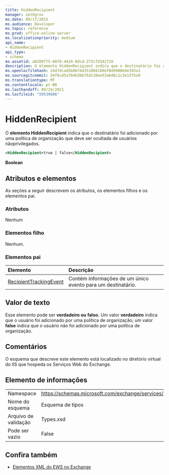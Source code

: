 ```yaml
---
title: HiddenRecipient
manager: sethgros
ms.date: 09/17/2015
ms.audience: Developer
ms.topic: reference
ms.prod: office-online-server
ms.localizationpriority: medium
api_name:
- HiddenRecipient
api_type:
- schema
ms.assetid: a8209f75-0070-4424-8dcd-273cfd192728
description: O elemento HiddenRecipient indica que o destinatário foi adicionado por uma política de organização que deve ser ocultada de usuários nãoprivilegados.
ms.openlocfilehash: 24d7dcad5b8b744351804160ef8d9988b9e393a3
ms.sourcegitcommit: 54f6cd5a704b36b76d110ee53a6d6c1c3e15f5a9
ms.translationtype: MT
ms.contentlocale: pt-BR
ms.lasthandoff: 09/24/2021
ms.locfileid: "59539686"
---
```

# <a name="hiddenrecipient"></a>HiddenRecipient

O **elemento HiddenRecipient** indica que o destinatário foi adicionado por uma política de organização que deve ser ocultada de usuários nãoprivilegados. 
  
```XML
<HiddenRecipient>true | false</HiddenRecipient>
```

 **Boolean**
## <a name="attributes-and-elements"></a>Atributos e elementos

As seções a seguir descrevem os atributos, os elementos filhos e os elementos pai.
  
### <a name="attributes"></a>Atributos

Nenhum
  
### <a name="child-elements"></a>Elementos filho

Nenhum.
  
### <a name="parent-elements"></a>Elementos pai

|**Elemento**|**Descrição**|
|:-----|:-----|
|[RecipientTrackingEvent](recipienttrackingevent.md) <br/> |Contém informações de um único evento para um destinatário.  <br/> |
   
## <a name="text-value"></a>Valor de texto

Esse elemento pode ser **verdadeiro ou** **falso.** Um valor **verdadeiro** indica que o usuário foi adicionado por uma política de organização; um valor **false** indica que o usuário não foi adicionado por uma política de organização. 
  
## <a name="remarks"></a>Comentários

O esquema que descreve este elemento está localizado no diretório virtual do IIS que hospeda os Serviços Web do Exchange.
  
## <a name="element-information"></a>Elemento de informações

|||
|:-----|:-----|
|Namespace  <br/> |https://schemas.microsoft.com/exchange/services/2006/types  <br/> |
|Nome do esquema  <br/> |Esquema de tipos  <br/> |
|Arquivo de validação  <br/> |Types.xsd  <br/> |
|Pode ser vazio  <br/> |False  <br/> |
   
## <a name="see-also"></a>Confira também



- [Elementos XML do EWS no Exchange](ews-xml-elements-in-exchange.md)

